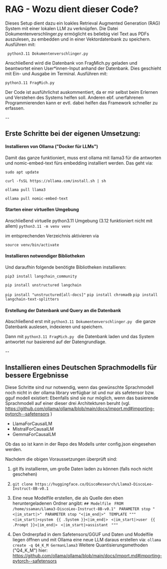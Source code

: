 # RAG - Wozu dient dieser Code?
Dieses Setup dient dazu ein loakles Retrieval Augmented Generation (RAG) System mit einer lokalen LLM zu verknüpfen. Die Datei Dokumentenverschlinger.py ermöglicht es beliebig viel Text aus PDFs auszulesen, zu embedden und in einer Vektordatenbank zu speichern. Ausführen mit:

``` python3.11 Dokumentenverschlinger.py```

Anschließend wird die Datenbank von FragMich.py geladen und beantwortet einen User*innen-Input anhand der Datenbank. Dies geschieht mit Ein- und Ausgabe im Terminal. Ausführen mit:

``` python3.11 FragMich.py ``` 

Der Code ist ausführlichst auskommentiert, da er mir selbst beim Erlernen und Verstehen des Systems helfen soll. Anderen ebf. unerfahrenen Programmierenden kann er evtl. dabei helfen das Framework schneller zu erfassen.

--
## Erste Schritte bei der eigenen Umsetzung:
#### Installieren von Ollama ("Docker für LLMs")
Damit das ganze funktioniert, muss erst ollama mit llama3 für die antworten und nomic-embed-text fürs embedding installiert werden. Das geht via:

```sudo apt update```

```curl -fsSL https://ollama.com/install.sh | sh```

```ollama pull llama3```

```ollama pull nomic-embed-text```

#### Starten einer virtuellen Umgebung
Anschließend virtuelle python3.11 Umgebung (3.12 funktioniert nicht mit allem)
```python3.11 -m venv venv```

im entsprechenden Verzeichnis aktivieren via

```source venv/bin/activate```

#### Installieren notwendiger Bibliotheken
Und daraufhin folgende benötigte Bibliotheken installieren:

```pip3 install langchain_community```

```pip install unstructured langchain```

```pip install "unstructured[all-docs]"```
```pip install chromadb```
```pip install langchain-text-splitters```

#### Erstellung der Datenbank und Query an die Datenbank
Abschließend erst mit 
```python3.11 Dokumentenverschlinger.py ```
die ganze Datenbank auslesen, indexieren und speichern. 

Dann mit
```python3.11 FragMich.py ```
die Datenbank laden und das System antwortet nur basierend auf der Datengrundlage.


--
## Installieren eines Deutschen Sprachmodells für bessere Ergebnisse 

Diese Schritte sind nur notwendig, wenn das gewünschte Sprachmodell noch nicht in
der ollama library verfügbar ist und nur als safetensor bzw. gguf modell existiert:
Ebenfalls sind sie nur möglich, wenn das basierende Sprachmodell auf einer dieser drei
Architekturen beruht (vgl. https://github.com/ollama/ollama/blob/main/docs/import.md#importing-pytorch--safetensors )
- LlamaForCausalLM
- MistralForCausalLM
- GemmaForCausalLM 

Ob das so ist kann in der Repo des Modells unter config.json eingesehen werden. 

Nachdem die obigen Voraussetzungen überprüft sind:
1. git lfs installieren, um große Daten laden zu können (falls noch nicht geschehen)
2. ```git clone https://huggingface.co/DiscoResearch/Llama3-DiscoLeo-Instruct-8B-v0.1```

4. Eine neue Modelfile erstellen, die als Quelle den eben heruntergeladenen Ordner angibt:
``` ## Modelfile ``` 
``` FROM /home/ssaman/Llama3-DiscoLeo-Instruct-8B-v0.1"``` 
``` PARAMETER stop "<|im_start|>"``` 
``` PARAMETER stop "<|im_end|>"``` 
``` TEMPLATE """``` 
``` <|im_start|>system``` 
``` {{ .System }}<|im_end|>``` 
``` <|im_start|>user``` 
``` {{ .Prompt }}<|im_end|>``` 
``` <|im_start|>assistant``` 
``` """``` 

5. Den Ordnerpfad in dem Safetensors/GGUF und Daten und Modelfile liegen öffnen und mit Ollama eine neue LLM daraus erstellen via:
```ollama create -q Q4_K_M GermanLlama3```
Weitere Quantisierungsmethoden ("Q4_K_M") hier: https://github.com/ollama/ollama/blob/main/docs/import.md#importing-pytorch--safetensors 
